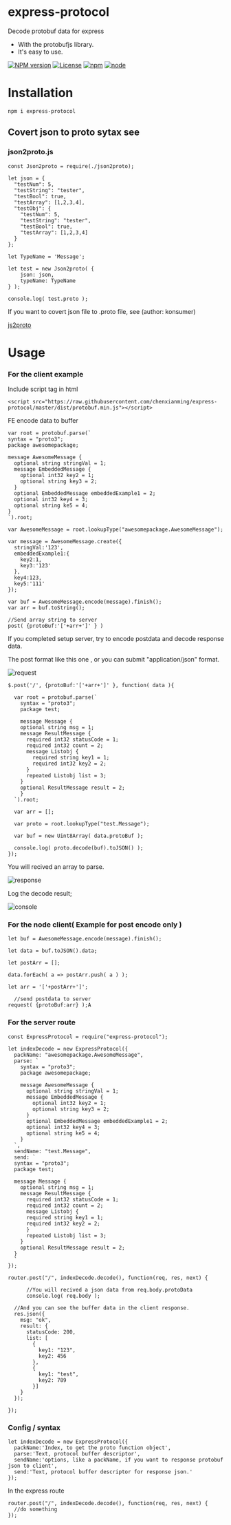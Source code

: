 # express-protocol
Decode protobuf data for express

- With the protobufjs library.
- It's easy to use.

[![NPM version](https://img.shields.io/npm/v/express-protocol.svg)](https://www.npmjs.com/package/express-protocol)
[![License](https://img.shields.io/badge/License-MIT-brightgreen.svg)](https://opensource.org/licenses/MIT)
[![npm](https://img.shields.io/npm/dt/express-protocol.svg)](https://www.npmjs.com/package/express-protocol)
[![node](https://img.shields.io/node/v/express-protocol.svg)](https://nodejs.org/en/download/)

# Installation

    npm i express-protocol

## Covert json to proto sytax see
### json2proto.js


``` 
const Json2proto = require(./json2proto); 

let json = {
  "testNum": 5,
  "testString": "tester",
  "testBool": true,
  "testArray": [1,2,3,4],
  "testObj": {
    "testNum": 5,
    "testString": "tester",
    "testBool": true,
    "testArray": [1,2,3,4]
  }
};

let TypeName = 'Message';

let test = new Json2proto( {
    json: json,
    typeName: TypeName
} );

console.log( test.proto );
``` 

If you want to covert json file to .proto file, see (author: konsumer)

[js2proto](https://www.npmjs.com/package/js2proto "js2proto")


# Usage

### For the client example

Include script tag in html

``` 
<script src="https://raw.githubusercontent.com/chenxianming/express-protocol/master/dist/protobuf.min.js"></script>
``` 



FE encode data to buffer


``` 
var root = protobuf.parse(`
syntax = "proto3";
package awesomepackage;

message AwesomeMessage {
  optional string stringVal = 1;
  message EmbeddedMessage {
    optional int32 key2 = 1;
    optional string key3 = 2;
  }
  optional EmbeddedMessage embeddedExample1 = 2;
  optional int32 key4 = 3;
  optional string ke5 = 4;
}
`).root;

var AwesomeMessage = root.lookupType("awesomepackage.AwesomeMessage");

var message = AwesomeMessage.create({
  stringVal:'123',
  embeddedExample1:{
    key2:1,
    key3:'123'
  },
  key4:123,
  key5:'111'
});

var buf = AwesomeMessage.encode(message).finish();
var arr = buf.toString();

//Send array string to server
post( {protoBuf:'['+arr+']' } )
``` 


If you completed setup server, try to encode postdata and decode response data.

The post format like this one , or you can submit "application/json" format.

![request](http://www.coldnoir.com/request.png "request")


``` 
$.post('/', {protoBuf:'['+arr+']' }, function( data ){

  var root = protobuf.parse(`
    syntax = "proto3";
    package test;

    message Message {
    optional string msg = 1;
    message ResultMessage {
      required int32 statusCode = 1;
      required int32 count = 2;
      message Listobj {
        required string key1 = 1;
        required int32 key2 = 2;
      }
      repeated Listobj list = 3;
    }
    optional ResultMessage result = 2;
    }
  `).root;

  var arr = [];

  var proto = root.lookupType("test.Message");

  var buf = new Uint8Array( data.protoBuf );

  console.log( proto.decode(buf).toJSON() );
});
``` 


You will recived an array  to parse.

![response](http://www.coldnoir.com/response.png "response")

Log the decode result;

![console](http://www.coldnoir.com/console.png "console")


### For the node client( Example for post encode only )


``` 
let buf = AwesomeMessage.encode(message).finish();

let data = buf.toJSON().data;

let postArr = [];

data.forEach( a => postArr.push( a ) );

let arr = '['+postArr+']';

  //send postdata to server
request( {protoBuf:arr} );A
``` 



### For the server route


``` 
const ExpressProtocol = require("express-protocol");

let indexDecode = new ExpressProtocol({
  packName: "awesomepackage.AwesomeMessage",
  parse: `
    syntax = "proto3";
    package awesomepackage;

    message AwesomeMessage {
      optional string stringVal = 1;
      message EmbeddedMessage {
        optional int32 key2 = 1;
        optional string key3 = 2;
      }
      optional EmbeddedMessage embeddedExample1 = 2;
      optional int32 key4 = 3;
      optional string ke5 = 4;
    }
  `,
  sendName: "test.Message",
  send: `
  syntax = "proto3";
  package test;

  message Message {
    optional string msg = 1;
    message ResultMessage {
      required int32 statusCode = 1;
      required int32 count = 2;
      message Listobj {
      required string key1 = 1;
      required int32 key2 = 2;
      }
      repeated Listobj list = 3;
    }
    optional ResultMessage result = 2;
  }
  `
});

router.post("/", indexDecode.decode(), function(req, res, next) {

      //You will recived a json data from req.body.protoData          
      console.log( req.body );

  //And you can see the buffer data in the client response.
  res.json({
    msg: "ok",
    result: {
      statusCode: 200,
      list: [
        {
          key1: "123",
          key2: 456
        },
        {
          key1: "test",
          key2: 789
        }]
    }
  });

});
``` 


### Config / syntax


``` 
let indexDecode = new ExpressProtocol({
  packName:'Index, to get the proto function object',
  parse:'Text, protocol buffer descriptor',
  sendName:'options, like a packName, if you want to response protobuf json to client',
  send:'Text, protocol buffer descriptor for response json.'
});
``` 


In the express route


``` 
router.post("/", indexDecode.decode(), function(req, res, next) {
  //do something
});
``` 

